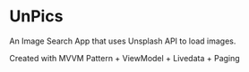 # UnPics
An Image Search App that uses Unsplash API to load images.

Created with MVVM Pattern + ViewModel + Livedata + Paging
